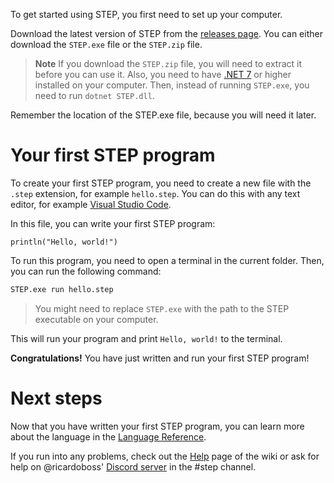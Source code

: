 [releases page]: https://github.com/ricardoboss/STEP/releases
[.NET 7]: https://dotnet.microsoft.com/download/dotnet/7.0
[Visual Studio Code]: https://code.visualstudio.com/
[Language Reference]: ./Language-Reference
[Help]: ./Help
[Discord server]: https://discord.gg/ySpmcdCqFN

To get started using STEP, you first need to set up your computer.

Download the latest version of STEP from the [releases page].
You can either download the `STEP.exe` file or the `STEP.zip` file.

> **Note**
> If you download the `STEP.zip` file, you will need to extract it before you can use it.
> Also, you need to have [.NET 7] or higher installed on your computer.
> Then, instead of running `STEP.exe`, you need to run `dotnet STEP.dll`.

Remember the location of the STEP.exe file, because you will need it later.

# Your first STEP program

To create your first STEP program, you need to create a new file with the `.step` extension, for example `hello.step`.
You can do this with any text editor, for example [Visual Studio Code].

In this file, you can write your first STEP program:

```step
println("Hello, world!")
```

To run this program, you need to open a terminal in the current folder.
Then, you can run the following command:

```bash
STEP.exe run hello.step
```

> You might need to replace `STEP.exe` with the path to the STEP executable on your computer.

This will run your program and print `Hello, world!` to the terminal.

**Congratulations!** You have just written and run your first STEP program!

# Next steps

Now that you have written your first STEP program, you can learn more about the language in the [Language Reference].

If you run into any problems, check out the [Help] page of the wiki or ask for help on @ricardoboss' [Discord server] in the #step channel.
